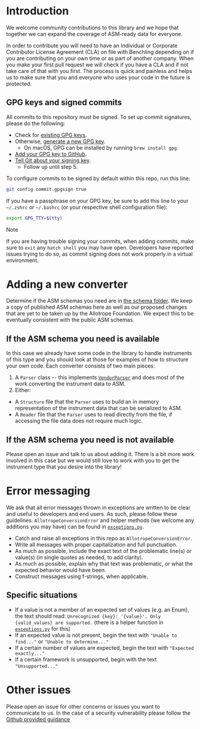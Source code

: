 # Introduction

We welcome community contributions to this library and we hope that together we can expand the coverage of ASM-ready data for everyone.

In order to contribute you will need to have an Individual or Corporate Contributor License Agreement (CLA) on file with Benchling depending on if you are contributing on your own time or as part of another company. When you make your first pull request we will check if you have a CLA and if not take care of that with you first. The process is quick and painless and helps us to make sure that you and everyone who uses your code in the future is protected.

## GPG keys and signed commits
All commits to this repository must be signed. To set up commit signatures, please do the following:
- Check for [existing GPG keys](https://docs.github.com/en/authentication/managing-commit-signature-verification/checking-for-existing-gpg-keys).
- Otherwise, [generate a new GPG key](https://docs.github.com/en/authentication/managing-commit-signature-verification/generating-a-new-gpg-key).
  - On macOS, GPG can be installed by running `brew install gpg`.
- [Add your GPG key to GitHub](https://docs.github.com/en/authentication/managing-commit-signature-verification/adding-a-gpg-key-to-your-github-account).
- [Tell Git about your signing key](https://docs.github.com/en/authentication/managing-commit-signature-verification/telling-git-about-your-signing-key).
  - Follow up until step 5.

To configure commits to be signed by default within this repo, run this line:
```sh
git config commit.gpgsign true
``````

If you have a passphrase on your GPG key, be sure to add this line to your `~/.zshrc` or `~/.bashrc` (or your respective shell configuration file):

```sh
export GPG_TTY=$(tty)
```

> [!NOTE]
> If you are having trouble signing your commits, when adding commits, make sure to `exit` any `hatch shell` you may have open. Developers have reported issues trying to do so, as commit signing does not work properly in a virtual environment.


# Adding a new converter

Determine if the ASM schemas you need are in [the schema folder](src/allotropy/allotrope/schemas). We keep a copy of published ASM schemas here as well as our proposed changes that are yet to be taken up by the Allotrope Foundation. We expect this to be eventually consistent with the public ASM schemas.

## If the ASM schema you need is available

In this case we already have some code in the library to handle instruments of this type and you should look at those for examples of how to structure your own code. Each converter consists of two main pieces:
1. A `Parser` class -- this implements [`VendorParser`](src/allotropy/parsers/vendor_parser.py) and does most of the work converting the instrument data to ASM.
2. Either:
  - A `Structure` file that the `Parser` uses to build an in memory representation of the instrument data that can be serialized to ASM.
  - A `Reader` file that the `Parser` uses to read directly from the file, if accessing the file data does not require much logic.

## If the ASM schema you need is not available

Please open an issue and talk to us about adding it. There is a bit more work involved in this case but we would still love to work with you to get the instrument type that you desire into the library!


# Error messaging

We ask that all error messages thrown in exceptions are written to be clear and useful to developers and end users. As such, please follow these guidelines. `AllotropeConversionError` and helper methods (we welcome any additions you may have) can be found in [`exceptions.py`](src/allotropy/exceptions.py).
- Catch and raise all exceptions in this repo as `AllotropeConversionError`.
- Write all messages with proper capitalization and full punctuation.
- As much as possible, include the exact text of the problematic line(s) or value(s) (in single quotes as needed, to add clarity).
- As much as possible, explain why that text was problematic, or what the expected behavior would have been.
- Construct messages using f-strings, when applicable.

## Specific situations
- If a value is not a member of an expected set of values (e.g. an Enum), the text should read: `Unrecognized {key}: '{value}'. Only {valid_values} are supported.` (there is a helper function in [`exceptions.py`](src/allotropy/exceptions.py) for this)
- If an expected value is not present, begin the text with `"Unable to find..."` or `"Unable to determine..."`
- If a certain number of values are expected, begin the text with `"Expected exactly..."`
- If a certain framework is unsupported, begin with the text `"Unsupported..."`


# Other issues

Please open an issue for other concerns or issues you want to communicate to us. In the case of a security vulnerability please follow the [Github provided guidance](https://docs.github.com/en/code-security/security-advisories/guidance-on-reporting-and-writing/privately-reporting-a-security-vulnerability)
